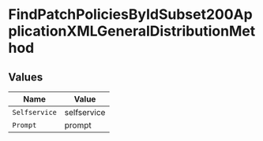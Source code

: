 # FindPatchPoliciesByIdSubset200ApplicationXMLGeneralDistributionMethod


## Values

| Name          | Value         |
| ------------- | ------------- |
| `Selfservice` | selfservice   |
| `Prompt`      | prompt        |